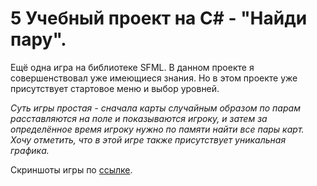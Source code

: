 # 5 Учебный проект на C# - "Найди пару".

Ещё одна игра на библиотеке SFML. В данном проекте я совершенствовал уже имеющиеся знания. Но в этом проекте уже присутствует стартовое меню и выбор уровней.

*Суть игры простая - сначала карты случайным образом по парам расставляются на поле и показываются игроку, и затем за определённое время игроку нужно по памяти найти все пары карт. Хочу отметить, что в этой игре также присутствует уникальная графика.*

Скриншоты игры по [ссылке](https://github.com/Winter-Dragon/learn_5.FindACouple/tree/master/Screenshots).
